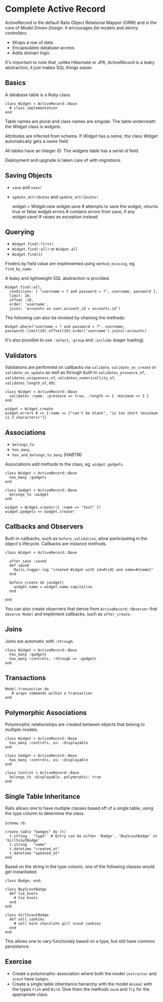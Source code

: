 Complete Active Record
======================

ActiveRecord is the default Rails Object Relational Mapper (ORM) and is the core of *Model Driven Design*. It encourages *fat* models and *skinny* controllers.

* Wraps a row of data
* Encapsulates database access
* Adds domain logic.

It's important to note that, unlike Hibernate or JPA, ActiveRecord is a leaky abstraction, it just makes SQL things easier.

Basics
------

A database table is a Ruby class.

    class Widget < ActiveRecord::Base
      # class implementation
    end

Table names are plural and class names are singular. The table underneath the *Widget* class is *widgets*.

Attributes are inferred from schema. If *Widget* has a *name*, the class *Widget* automatically gets a *name* field.

All tables have an Integer ID. The *widgets* table has a serial *id* field.

Deployment and upgrade is taken care of with *migrations*.

Saving Objects
--------------

* `save` and `save!`
* `update_attributes` and `update_attributes!`

    widget = Widget.new
    widget.save # attempts to save the widget, returns true or false
    widget.errors # contains errors from save, if any
    widget.save! # raises an exception instead

Querying
-------

* `Widget.find(:first)`
* `Widget.find(:all)` or `Widget.all`
* `Widget.find(1)`

Finders by field value are implemented using `method_missing`, eg. `find_by_name`.

A leaky and lightweight SQL abstraction is provided.

    Widget.find(:all,
      conditions: [ "username = ? and password = ?", username, password ],
      limit: 10,
      offset :10,
      order: 'username',
      joins: 'accounts on user.account_id = accounts.id')

The following can also be invoked by chaining the methods:

    Widget.where("username = ? and password = ?", username, password).limit(10).offset(10).order('username').joins(:accounts)

It's also possible to use `:select`, `:group` and `:include` (eager loading).

Validators
----------

Validations are performed on callbacks via `validate`, `validate_on_create` or `validate_on_update` as well as through built-in `validates_presence_of`, `validates_uniqueness_of`, `validates_numericallity_of`, `validates_length_of`, etc.

    class Widget < ActiveRecord::Base
      validates :name, :presence => true, :length => { :minimum => 3 }
    end

    widget = Widget.create
    widget.errors # => {:name => ["can't be blank", "is too short (minimum is 3 characters)"]}

Associations
------------

* `belongs_to`
* `has_many`
* `has_and_belongs_to_many` (HABTM)

Associations add methods to the class, eg. `widget.gadgets`.

    class Widget < ActiveRecord::Base
      has_many :gadgets
    end

    class Gadget < ActiveRecord::Base
      belongs_to :widget
    end

    widget = Widget.create!({ :name => "test" })
    widget.gadgets << Gadget.create!

Callbacks and Observers
-----------------------

Built-in callbacks, such as `before_validation`, allow participating in the object's lifecycle. Callbacks are instance methods.

    class Widget < ActiveRecord::Base

      after_save :saved
      def saved
        Rails.logger.log "created Widget with id=#{id} and name=#{name}"
      end

      before_create do |widget|
        widget.name = widget.name.capitalize
      end

    end

You can also create observers that derive from `ActiveRecord::Observer` that `observe Model` and implement callbacks, such as `after_create`.

Joins
-----

Joins are automatic with `:through`.

    class Widget < ActiveRecord::Base
      has_many :gadgets
      has_many :controls, :through => :gadgets
    end

Transactions
------------

    Model.transaction do
       # wraps commands within a transaction
    end

Polymorphic Associations
------------------------

Polymorphic relationships are created between objects that belong to multiple models.

    class Widget < ActiveRecord::Base
      has_many :controls, as: :displayable
    end

    class Gadget < ActiveRecord::Base
      has_many :controls, as: :displayable
    end

    class Control < ActiveRecord::Base
      belongs_to :displayable, polymorphic: true
    end

Single Table Inheritance
------------------------

Rails allows one to have multiple classes based off of a single table, using the type column to determine the class.

`Schema.rb`:

    create_table "badges" do |t|
      t.string   "type"  # Entry can be either 'Badge', 'BoyScoutBadge' or 'GirlScoutBadge'
      t.string   "name"
      t.datetime "created_at"
      t.datetime "updated_at"
    end

Based on the string in the type column, one of the following classes would get instantiated.

    class Badge; end;

    class BoyScoutBadge
      def tie_knots
        # tie knots
      end
    end

    class GirlScoutBadge
      def sell_cookies
        # sell mint chocolate girl scout cookies
      end
    end

This allows one to vary functionaly based on a type, but still have common persistence.

Exercise
--------

- Create a polymorphic association where both the model `instructor` and `scout` have `badges`.
- Create a single table inheritance heirarchy with the model `Animal` with the types `Fish` and `Bird`. Give them the methods `swim` and `fly` for the appropriate class.

